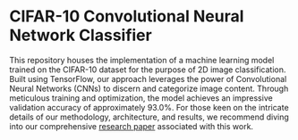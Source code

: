 # CIFAR-10 Convolutional Neural Network Classifier

This repository houses the implementation of a machine learning model trained on the CIFAR-10 dataset for the purpose of 2D image classification. Built using TensorFlow, our approach leverages the power of Convolutional Neural Networks (CNNs) to discern and categorize image content. Through meticulous training and optimization, the model achieves an impressive validation accuracy of approximately 93.0%. For those keen on the intricate details of our methodology, architecture, and results, we recommend diving into our comprehensive [research paper](https://harshonyou.github.io/CIFAR-10/paper/research_paper.pdf) associated with this work.
